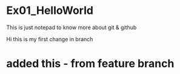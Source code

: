 # Ex01_HelloWorld
This is just notepad to know more about git &amp; github

Hi this is my first change in branch

# added this  - from feature branch